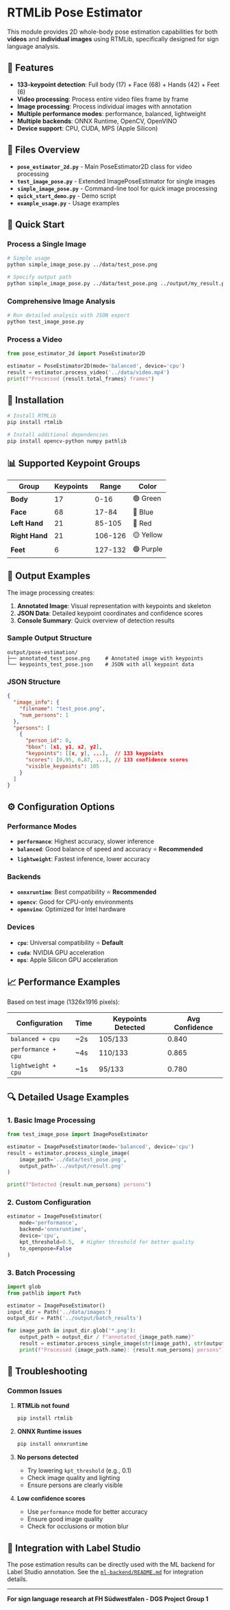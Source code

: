 # RTMLib Pose Estimator

This module provides 2D whole-body pose estimation capabilities for both **videos** and **individual images** using RTMLib, specifically designed for sign language analysis.

## 🎯 **Features**

- **133-keypoint detection**: Full body (17) + Face (68) + Hands (42) + Feet (6)
- **Video processing**: Process entire video files frame by frame
- **Image processing**: Process individual images with annotation
- **Multiple performance modes**: performance, balanced, lightweight
- **Multiple backends**: ONNX Runtime, OpenCV, OpenVINO
- **Device support**: CPU, CUDA, MPS (Apple Silicon)

## 📁 **Files Overview**

- **`pose_estimator_2d.py`** - Main PoseEstimator2D class for video processing
- **`test_image_pose.py`** - Extended ImagePoseEstimator for single images
- **`simple_image_pose.py`** - Command-line tool for quick image processing
- **`quick_start_demo.py`** - Demo script
- **`example_usage.py`** - Usage examples

## 🚀 **Quick Start**

### **Process a Single Image**

```bash
# Simple usage
python simple_image_pose.py ../data/test_pose.png

# Specify output path
python simple_image_pose.py ../data/test_pose.png ../output/my_result.png
```

### **Comprehensive Image Analysis**

```bash
# Run detailed analysis with JSON export
python test_image_pose.py
```

### **Process a Video**

```python
from pose_estimator_2d import PoseEstimator2D

estimator = PoseEstimator2D(mode='balanced', device='cpu')
result = estimator.process_video('../data/video.mp4')
print(f"Processed {result.total_frames} frames")
```

## 🔧 **Installation**

```bash
# Install RTMLib
pip install rtmlib

# Install additional dependencies
pip install opencv-python numpy pathlib
```

## 📊 **Supported Keypoint Groups**

| Group | Keypoints | Range | Color |
|-------|-----------|-------|-------|
| **Body** | 17 | 0-16 | 🟢 Green |
| **Face** | 68 | 17-84 | 🔵 Blue |
| **Left Hand** | 21 | 85-105 | 🔴 Red |
| **Right Hand** | 21 | 106-126 | 🟡 Yellow |
| **Feet** | 6 | 127-132 | 🟣 Purple |

## 🎨 **Output Examples**

The image processing creates:

1. **Annotated Image**: Visual representation with keypoints and skeleton
2. **JSON Data**: Detailed keypoint coordinates and confidence scores
3. **Console Summary**: Quick overview of detection results

### **Sample Output Structure**

```
output/pose-estimation/
├── annotated_test_pose.png     # Annotated image with keypoints
└── keypoints_test_pose.json    # JSON with all keypoint data
```

### **JSON Structure**

```json
{
  "image_info": {
    "filename": "test_pose.png",
    "num_persons": 1
  },
  "persons": [
    {
      "person_id": 0,
      "bbox": [x1, y1, x2, y2],
      "keypoints": [[x, y], ...],  // 133 keypoints
      "scores": [0.95, 0.87, ...], // 133 confidence scores
      "visible_keypoints": 105
    }
  ]
}
```

## ⚙️ **Configuration Options**

### **Performance Modes**

- **`performance`**: Highest accuracy, slower inference
- **`balanced`**: Good balance of speed and accuracy ⭐ **Recommended**
- **`lightweight`**: Fastest inference, lower accuracy

### **Backends**

- **`onnxruntime`**: Best compatibility ⭐ **Recommended**
- **`opencv`**: Good for CPU-only environments
- **`openvino`**: Optimized for Intel hardware

### **Devices**

- **`cpu`**: Universal compatibility ⭐ **Default**
- **`cuda`**: NVIDIA GPU acceleration
- **`mps`**: Apple Silicon GPU acceleration

## 📈 **Performance Examples**

Based on test image (1326x1916 pixels):

| Configuration | Time | Keypoints Detected | Avg Confidence |
|---------------|------|-------------------|----------------|
| `balanced + cpu` | ~2s | 105/133 | 0.840 |
| `performance + cpu` | ~4s | 110/133 | 0.865 |
| `lightweight + cpu` | ~1s | 95/133 | 0.780 |

## 🔍 **Detailed Usage Examples**

### **1. Basic Image Processing**

```python
from test_image_pose import ImagePoseEstimator

estimator = ImagePoseEstimator(mode='balanced', device='cpu')
result = estimator.process_single_image(
    image_path='../data/test_pose.png',
    output_path='../output/result.png'
)

print(f"Detected {result.num_persons} persons")
```

### **2. Custom Configuration**

```python
estimator = ImagePoseEstimator(
    mode='performance',
    backend='onnxruntime',
    device='cpu',
    kpt_threshold=0.5,  # Higher threshold for better quality
    to_openpose=False
)
```

### **3. Batch Processing**

```python
import glob
from pathlib import Path

estimator = ImagePoseEstimator()
input_dir = Path('../data/images')
output_dir = Path('../output/batch_results')

for image_path in input_dir.glob('*.png'):
    output_path = output_dir / f"annotated_{image_path.name}"
    result = estimator.process_single_image(str(image_path), str(output_path))
    print(f"Processed {image_path.name}: {result.num_persons} persons")
```

## 🐛 **Troubleshooting**

### **Common Issues**

1. **RTMLib not found**
   ```bash
   pip install rtmlib
   ```

2. **ONNX Runtime issues**
   ```bash
   pip install onnxruntime
   ```

3. **No persons detected**
   - Try lowering `kpt_threshold` (e.g., 0.1)
   - Check image quality and lighting
   - Ensure persons are clearly visible

4. **Low confidence scores**
   - Use `performance` mode for better accuracy
   - Ensure good image quality
   - Check for occlusions or motion blur

## 🤝 **Integration with Label Studio**

The pose estimation results can be directly used with the ML backend for Label Studio annotation. See the [`ml-backend/README.md`](../ml-backend/README.md) for integration details.

---

**For sign language research at FH Südwestfalen - DGS Project Group 1**
